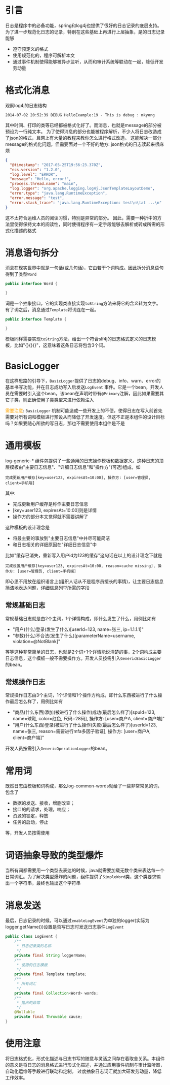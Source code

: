 # 引言

日志是程序中的必备功能，spring和log4j也提供了很好的日志记录的底层支持。为了进一步规范化日志的记录，特别在这些基础上再进行上层抽象，是的日志记录能够

* 遵守预定义的格式
* 使用规范化的，程序可解析本文
* 通过事件机制使得能够被异步监听，从而和审计系统等联动在一起，降低开发劳动量

# 格式化消息

观察log4j的日志结构

```log
2014-07-02 20:52:39 DEBUG HelloExample:19 - This is debug : mkyong
```

其中时间、打印的类等已经都被格式化好了。而消息，也就是message的部分被预设为一行纯文本。 为了使得消息的部分也能被程序解析，不少人将日志改造成了json的格式，且网上有大量的教程来教你怎么进行格式改造。
这能解决一部分message的格式化问题，但需要面对一个不好的地方: json格式的日志读起来很麻烦

```json
{
  "@timestamp": "2017-05-25T19:56:23.370Z",
  "ecs.version": "1.2.0",
  "log.level": "ERROR",
  "message": "Hello, error!",
  "process.thread.name": "main",
  "log.logger": "org.apache.logging.log4j.JsonTemplateLayoutDemo",
  "error.type": "java.lang.RuntimeException",
  "error.message": "test",
  "error.stack_trace": "java.lang.RuntimeException: test\n\tat ...\n"
}
```

这不太符合运维人员的阅读习惯，特别是异常的部分。 因此，需要一种折中的方法里使得保持文本的阅读性，同时使得程序有一定手段能够去解析或转成所需的形式化描述的格式

# 消息语句拆分

消息在现实世界中就是一句话(或几句话)，它由若干个词构成。因此拆分消息语句得到了类型`Word`

```java
public interface Word {

}
```

词是一个抽象接口，它的实现类直接实现`toString`方法来将它的含义转为文字。有了词之后，消息通过`Template`将词连在一起。

```java
public interface Template {

}
```

模板同样需要实现`toString`方法，给出一个符合slf4j的日志格式定义的日志模板，比如"{}{}{}"，这意味着这条日志将包含3个词。

# BasicLogger

在这样思路的引导下，`BasicLogger`提供了日志的debug、info、warn、error的基本书写功能，并在日志成功写入后发送`LogEvent`
事件。它是一个bean，开发人员在需要时引入这个bean。该bean在声明时带有`@Primary`注解，因此如果需要其它子类，则正确使用子类类型来进行依赖注入

<font color=orange>需要注意</font>: `BasicLogger`
机制可能造成一些开发上的不便，使得日志在写入前首先需要对所有词和模板进行预设从而降低了开发速度。但这不正是本组件的设计目标吗？如果要随心所欲的写日志，那也不需要使用本组件是不是

# 通用模板

log-generic-* 组件包提供了一些通用的日志操作模板和数据定义。这种日志的顶层模板由"主要日志信息"、"详细日志信息"和"操作方"(可选)组成，如

```log
完成更新用户缓存[key=user123, expiresAt=10:00], 操作方: [user=管理员, client=手机端]
```

其中:

* 完成更新用户缓存是称作主要日志信息
* [key=user123, expiresAt=10:00]则是详情
* 操作方的部分本文觉得就不需要讲解了

这种模板的设计理念是

* 将最主要的事放到"主要日志信息"中并尽可能简洁
* 和日志相关的详细原因在"详细日志信息"中

比如"缓存已消失，重新写入用户id为123的缓存"这句话在以上的设计理念下就是

```log
完成设置用户缓存[key=user123, expiresAt=10:00, reason=cache missing], 操作方: [user=管理员, client=手机端]
```

即心思不用放在组织语言上(组织人话从不是程序员擅长的事情)，让主要日志信息简洁地表达问题，详细信息列举所需的字段

## 常规基础日志

常规基础日志就是由2个主词，1个详情构成，即什么发生了什么，用例比如有

* "用户(什么)登录(发生了什么)[userId=123, name=张三, ip=1.1.1.1]"
* "参数(什么)不合法(发生了什么)[parameterName=username, violation=@NotBlank]"

等等这种非常简单的日志，也就是2个词+1个详情能说清楚的事，2个词构成主要日志信息，这个模板一般不需要操作方。开发人员按需引入`GenericBasicLogger`的bean。

## 常规操作日志

常规操作日志由3个主词，1个详情和1个操作方构成，即什么东西被进行了什么操作最后怎么样了，用例比如有

* "商品(什么东西)添加(被进行了什么操作)成功(最后怎么样了)[spuId=123, name=球鞋, color=红色, 尺码=28码], 操作方: [user=商户A, client=商户端]"
* "用户(什么东西)登录(被进行了什么操作)失败(最后怎么样了)[userId=123, name=张三, reason=需要进行mfa多因子验证], 操作方: [user=商户A, client=商户端]"

开发人员按需引入`GenericOperationLogger`的bean。

# 常用词

既然日志由模板和词构成，那么log-common-words就给了一些非常常见的词，包含了

* 数据的发送、接收，增删改查；
* 接口的的请求，处理，响应；
* 资源的锁定，释放
* 任务的启动，停止

等，开发人员按需使用

# 词语抽象导致的类型爆炸

当所有词都需要用一个类型去表达的时候，java就需要加载无数个类来表达每一个日常词汇。为了解决类型爆炸的问题，组件提供了`SimpleWord`类，这个类要求输出一个字符串，最终也输出这个字符串

# 消息发送

最后，日志记录的时候，可以通过`enableLogEvent`为单独的logger(实际为logger.getName())设置是否写日志时发送日志事件`LogEvent`

```java
public class LogEvent {
    /**
     * 日志记录类的名称
     */
    private final String loggerName;
    /**
     * 使用的日志模板
     */
    private final Template template;
    /**
     * 所有词汇
     */
    private final Collection<Word> words;
    /**
     * 抛出的异常
     */
    @Nullable
    private final Throwable cause;
}
```

# 使用注意

将日志格式化，形式化描述与日志书写的随意与灵活之间存在着取舍关系。本组件的意义是将日志的消息格式进行形式化描述，并通过应用事件机制与审计监听器，自动化运维等手段进行联动和定制。 过度抽象日志词汇就加大研发劳动量，降低工作效率。